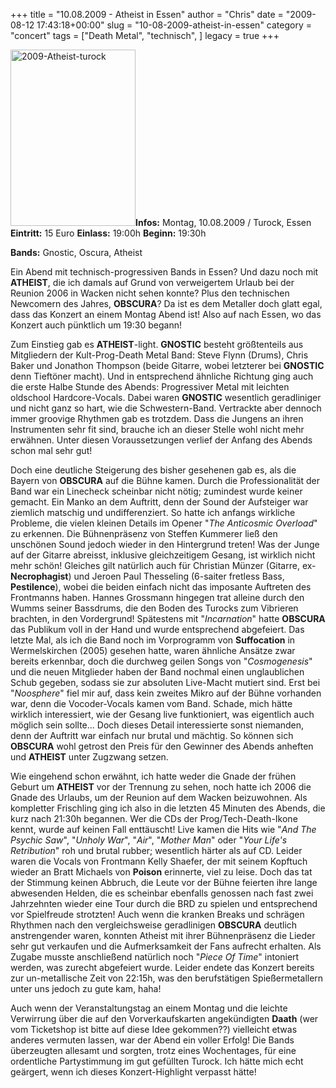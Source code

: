 +++
title = "10.08.2009 - Atheist in Essen"
author = "Chris"
date = "2009-08-12 17:43:18+00:00"
slug = "10-08-2009-atheist-in-essen"
category = "concert"
tags = ["Death Metal", "technisch", ]
legacy = true
+++

<img src="images//2009/08/2009-Atheist-turock.jpg" alt="2009-Atheist-turock" title="2009-Atheist-turock" width="200" height="282" class="coverImg" />**Infos:**
Montag, 10.08.2009 / Turock, Essen
**Eintritt:** 15 Euro
**Einlass:** 19:00h
**Beginn:** 19:30h

**Bands:**
Gnostic, Oscura, Atheist

Ein Abend mit technisch-progressiven Bands in Essen? Und dazu noch mit **ATHEIST**, die ich damals auf Grund von verweigertem Urlaub bei der Reunion 2006 in Wacken nicht sehen konnte? Plus den technischen Newcomern des Jahres, **OBSCURA**? Da ist es dem Metaller doch glatt egal, dass das Konzert an einem Montag Abend ist! Also auf nach Essen, wo das Konzert auch pünktlich um 19:30 begann!

Zum Einstieg gab es **ATHEIST**-light. **GNOSTIC** besteht größtenteils aus Mitgliedern der Kult-Prog-Death Metal Band: Steve Flynn (Drums), Chris Baker und Jonathon Thompson (beide Gitarre, wobei letzterer bei **GNOSTIC** denn Tieftöner macht). Und in entsprechend ähnliche Richtung ging auch die erste Halbe Stunde des Abends: Progressiver Metal mit leichten oldschool Hardcore-Vocals.
Dabei waren **GNOSTIC** wesentlich geradliniger und nicht ganz so hart, wie die Schwestern-Band. Vertrackte aber dennoch immer groovige Rhythmen gab es trotzdem. Dass die Jungens an ihren Instrumenten sehr fit sind, brauche ich an dieser Stelle wohl nicht mehr erwähnen. Unter diesen Voraussetzungen verlief der Anfang des Abends schon mal sehr gut!

Doch eine deutliche Steigerung des bisher gesehenen gab es, als die Bayern von **OBSCURA** auf die Bühne kamen. Durch die Professionalität der Band war ein Linecheck scheinbar nicht nötig; zumindest wurde keiner gemacht. Ein Manko an dem Auftritt, denn der Sound der Aufsteiger war ziemlich matschig und undifferenziert. So hatte ich anfangs wirkliche Probleme, die vielen kleinen Details im Opener "_The Anticosmic Overload_" zu erkennen. Die Bühnenpräsenz von Steffen Kummerer ließ den unschönen Sound jedoch wieder in den Hintergrund treten! Was der Junge auf der Gitarre abreisst, inklusive gleichzeitigem Gesang, ist wirklich nicht mehr schön! Gleiches gilt natürlich auch für Christian Münzer (Gitarre, ex-**Necrophagist**) und Jeroen Paul Thesseling (6-saiter fretless Bass, **Pestilence**), wobei die beiden einfach nicht das imposante Auftreten des Frontmanns haben. Hannes Grossmann hingegen trat alleine durch den Wumms seiner Bassdrums, die den Boden des Turocks zum Vibrieren brachten, in den Vordergrund!
Spätestens mit "_Incarnation_" hatte **OBSCURA** das Publikum voll in der Hand und wurde entsprechend abgefeiert. Das letzte Mal, als ich die Band noch im Vorprogramm von **Suffocation** in Wermelskirchen (2005) gesehen hatte, waren ähnliche Ansätze zwar bereits erkennbar, doch die durchweg geilen Songs von "_Cosmogenesis_" und die neuen Mitglieder haben der Band nochmal einen unglaublichen Schub gegeben, sodass sie zur absoluten Live-Macht mutiert sind.
Erst bei "_Noosphere_" fiel mir auf, dass kein zweites Mikro auf der Bühne vorhanden war, denn die Vocoder-Vocals kamen vom Band. Schade, mich hätte wirklich interessiert, wie der Gesang live funktioniert, was eigentlich auch möglich sein sollte...
Doch dieses Detail interessierte sonst niemanden, denn der Auftritt war einfach nur brutal und mächtig. So können sich **OBSCURA** wohl getrost den Preis für den Gewinner des Abends anheften und **ATHEIST** unter Zugzwang setzen.

Wie eingehend schon erwähnt, ich hatte weder die Gnade der frühen Geburt um **ATHEIST** vor der Trennung zu sehen, noch hatte ich 2006 die Gnade des Urlaubs, um der Reunion auf dem Wacken beizuwohnen. Als kompletter Frischling ging ich also in die letzten 45 Minuten des Abends, die kurz nach 21:30h begannen. Wer die CDs der Prog/Tech-Death-Ikone kennt, wurde auf keinen Fall enttäuscht! Live kamen die Hits wie "_And The Psychic Saw_", "_Unholy War_", "_Air_", "_Mother Man_" oder "_Your Life's Retribution_" roh und brutal rubber; wesentlich härter als auf CD. Leider waren die Vocals von Frontmann Kelly Shaefer, der mit seinem Kopftuch wieder an Bratt Michaels von **Poison** erinnerte, viel zu leise. Doch das tat der Stimmung keinen Abbruch, die Leute vor der Bühne feierten ihre lange abwesenden Helden, die es scheinbar ebenfalls genossen nach fast zwei Jahrzehnten wieder eine Tour durch die BRD zu spielen und entsprechend vor Spielfreude strotzten!
Auch wenn die kranken Breaks und schrägen Rhythmen nach den vergleichsweise geradlinigen **OBSCURA** deutlich anstrengender waren, konnten Atheist mit ihrer Bühnenpräsenz die Lieder sehr gut verkaufen und die Aufmerksamkeit der Fans aufrecht erhalten. Als Zugabe musste anschließend natürlich noch "_Piece Of Time_" intoniert werden, was zurecht abgefeiert wurde. Leider endete das Konzert bereits zur un-metallische Zeit von 22:15h, was den berufstätigen Spießermetallern unter uns jedoch zu gute kam, haha!

Auch wenn der Veranstaltungstag an einem Montag und die leichte Verwirrung über die auf den Vorverkaufskarten angekündigten **Daath** (wer vom Ticketshop ist bitte auf diese Idee gekommen??) vielleicht etwas anderes vermuten lassen, war der Abend ein voller Erfolg! Die Bands überzeugten allesamt und sorgten, trotz eines Wochentages, für eine ordentliche Partystimmung im gut gefüllten Turock. Ich hätte mich echt geärgert, wenn ich dieses Konzert-Highlight verpasst hätte!

